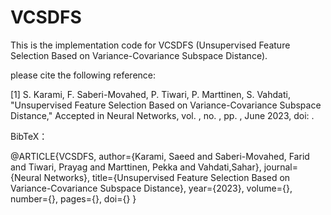 # VCSDFS

This is the implementation code for VCSDFS (Unsupervised Feature Selection Based on Variance-Covariance Subspace Distance).

please cite the following reference: 

[1] S. Karami, F. Saberi-Movahed, P. Tiwari, P. Marttinen, S. Vahdati, "Unsupervised Feature Selection Based on Variance-Covariance Subspace Distance," Accepted in Neural Networks,
vol. , no. , pp. , June 2023, doi: .



BibTeX：


@ARTICLE{VCSDFS,
  author={Karami, Saeed and Saberi-Movahed, Farid and Tiwari, Prayag and Marttinen, Pekka and Vahdati,Sahar},
  journal={Neural Networks}, 
  title={Unsupervised Feature Selection Based on Variance-Covariance Subspace Distance}, 
  year={2023},
  volume={},
  number={},
  pages={},
  doi={}
  }
